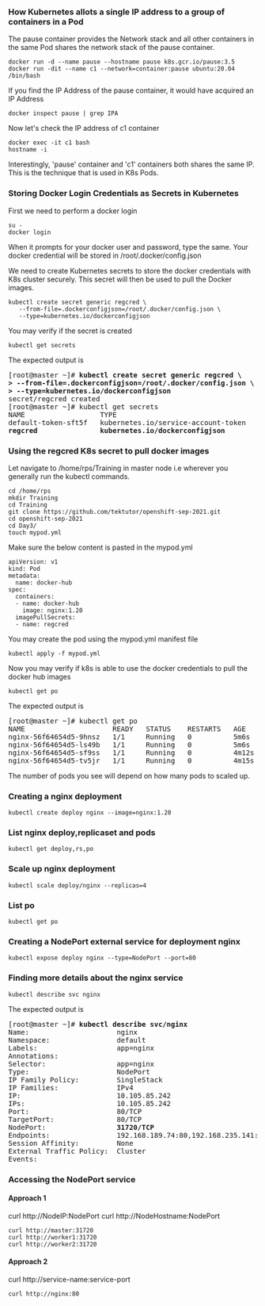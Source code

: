 ### How Kubernetes allots a single IP address to a group of containers in a Pod
The pause container provides the Network stack and all other containers in the same Pod shares the network stack
of the pause container.
```
docker run -d --name pause --hostname pause k8s.gcr.io/pause:3.5
docker run -dit --name c1 --network=container:pause ubuntu:20.04 /bin/bash
```

If you find the IP Address of the pause container, it would have acquired an IP Address
```
docker inspect pause | grep IPA
```

Now let's check the IP address of c1 container
```
docker exec -it c1 bash
hostname -i
```
Interestingly, 'pause' container and 'c1' containers both shares the same IP.  This is the technique that is used
in K8s Pods.

### Storing Docker Login Credentials as Secrets in Kubernetes

First we need to perform a docker login 
```
su -
docker login
```
When it prompts for your docker user and password, type the same.  Your docker credential will be stored
in /root/.docker/config.json

We need to create Kubernetes secrets to store the docker credentials with K8s cluster securely. This secret will then
be used to pull the Docker images.

```
kubectl create secret generic regcred \
   --from-file=.dockerconfigjson=/root/.docker/config.json \
   --type=kubernetes.io/dockerconfigjson
```

You may verify if the secret is created
```
kubectl get secrets
```
The expected output is
<pre>
[root@master ~]# <b>kubectl create secret generic regcred \
> --from-file=.dockerconfigjson=/root/.docker/config.json \
> --type=kubernetes.io/dockerconfigjson</b>
secret/regcred created
[root@master ~]# kubectl get secrets
NAME                  TYPE                                  DATA   AGE
default-token-sft5f   kubernetes.io/service-account-token   3      135m
<b>regcred               kubernetes.io/dockerconfigjson        1      8s</b>
</pre>

### Using the regcred K8s secret to pull docker images
Let navigate to /home/rps/Training in master node i.e wherever you generally run the kubectl commands.
```
cd /home/rps
mkdir Training
cd Training
git clone https://github.com/tektutor/openshift-sep-2021.git
cd openshift-sep-2021
cd Day3/
touch mypod.yml
```
Make sure the below content is pasted in the mypod.yml
```
apiVersion: v1
kind: Pod
metadata:
  name: docker-hub
spec:
  containers:
  - name: docker-hub
    image: nginx:1.20
  imagePullSecrets:
  - name: regcred
```
You may create the pod using the mypod.yml manifest file
```
kubectl apply -f mypod.yml
```

Now you may verify if k8s is able to use the docker credentials to pull the docker hub images
```
kubectl get po
```
The expected output is
<pre>
[root@master ~]# kubectl get po 
NAME                     READY   STATUS    RESTARTS   AGE
nginx-56f64654d5-9hnsz   1/1     Running   0          5m6s
nginx-56f64654d5-ls49b   1/1     Running   0          5m6s
nginx-56f64654d5-sf9ss   1/1     Running   0          4m12s
nginx-56f64654d5-tv5jr   1/1     Running   0          4m15s
</pre>
The number of pods you see will depend on how many pods to scaled up.


### Creating a nginx deployment
```
kubectl create deploy nginx --image=nginx:1.20
```
### List nginx deploy,replicaset and pods
```
kubectl get deploy,rs,po
```

### Scale up nginx deployment
```
kubectl scale deploy/nginx --replicas=4
```

### List po
```
kubectl get po
```


### Creating a NodePort external service for deployment nginx
```
kubectl expose deploy nginx --type=NodePort --port=80
```

### Finding more details about the nginx service
```
kubectl describe svc nginx
```
The expected output is
<pre>
[root@master ~]# <b>kubectl describe svc/nginx</b>
Name:                     nginx
Namespace:                default
Labels:                   app=nginx
Annotations:              <none>
Selector:                 app=nginx
Type:                     NodePort
IP Family Policy:         SingleStack
IP Families:              IPv4
IP:                       10.105.85.242
IPs:                      10.105.85.242
Port:                   <unset>  80/TCP
TargetPort:               80/TCP
NodePort:                <unset> <b>31720/TCP</b>
Endpoints:                192.168.189.74:80,192.168.235.141:80,192.168.235.142:80 + 1 more...
Session Affinity:         None
External Traffic Policy:  Cluster
Events:                   <none>
</pre>

### Accessing the NodePort service
#### Approach 1
curl http://NodeIP:NodePort
curl http://NodeHostname:NodePort
```
curl http://master:31720
curl http://worker1:31720
curl http://worker2:31720
```

#### Approach 2
curl http://service-name:service-port
```
curl http://nginx:80
```
